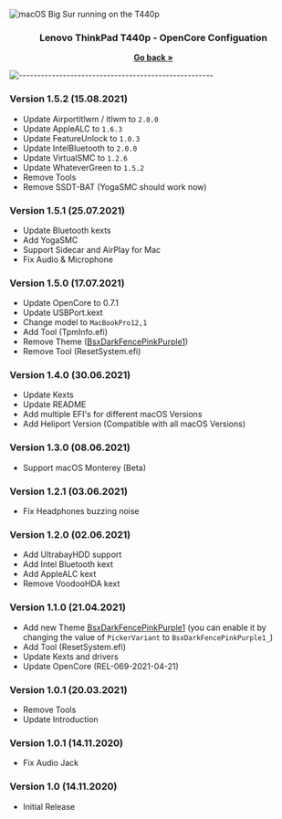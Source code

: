 ![macOS Big Sur running on the T440p](https://dl.exploitox.de/t440p-oc/Hackintosh_T440p_V3.png)

<h3 align="center">Lenovo ThinkPad T440p - OpenCore Configuation</h3>
<p align="center">
    <a href="https://github.com/valnoxy/t440p-oc/"><strong>Go back »</strong></a>
    <br />
  </p>
</p>

![-----------------------------------------------------](https://dl.exploitox.de/t440p-oc/rainbow.png)

### Version 1.5.2 (15.08.2021)
- Update Airportitlwm / itlwm to ```2.0.0```
- Update AppleALC to ```1.6.3```
- Update FeatureUnlock to ```1.0.3```
- Update IntelBluetooth to ```2.0.0```
- Update VirtualSMC to ```1.2.6```
- Update WhateverGreen to ```1.5.2```
- Remove Tools
- Remove SSDT-BAT (YogaSMC should work now)


### Version 1.5.1 (25.07.2021)
- Update Bluetooth kexts
- Add YogaSMC
- Support Sidecar and AirPlay for Mac
- Fix Audio & Microphone

### Version 1.5.0 (17.07.2021)
- Update OpenCore to 0.7.1
- Update USBPort.kext
- Change model to ```MacBookPro12,1```
- Add Tool (TpmInfo.efi)
- Remove Theme ([BsxDarkFencePinkPurple1](https://github.com/blackosx/BsxDarkFencePinkPurple1_))
- Remove Tool (ResetSystem.efi)

### Version 1.4.0 (30.06.2021)
- Update Kexts
- Update README
- Add multiple EFI's for different macOS Versions
- Add Heliport Version (Compatible with all macOS Versions)

### Version 1.3.0 (08.06.2021)
- Support macOS Monterey (Beta)

### Version 1.2.1 (03.06.2021)
- Fix Headphones buzzing noise

### Version 1.2.0 (02.06.2021)
- Add UltrabayHDD support
- Add Intel Bluetooth kext
- Add AppleALC kext
- Remove VoodooHDA kext

### Version 1.1.0 (21.04.2021)
- Add new Theme [BsxDarkFencePinkPurple1](https://github.com/blackosx/BsxDarkFencePinkPurple1_) (you can enable it by changing the value of ```PickerVariant``` to ```BsxDarkFencePinkPurple1_```)
- Add Tool (ResetSystem.efi)
- Update Kexts and drivers
- Update OpenCore (REL-069-2021-04-21)

### Version 1.0.1 (20.03.2021)
- Remove Tools
- Update Introduction

### Version 1.0.1 (14.11.2020)
- Fix Audio Jack

### Version 1.0 (14.11.2020)
- Initial Release
